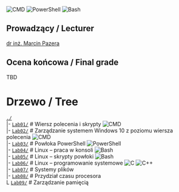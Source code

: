 ![CMD](https://img.shields.io/badge/CMD-black?style=for-the-badge&logo=powershell&logoColor=white) ![PowerShell](https://img.shields.io/badge/PowerShell-5391FE?style=for-the-badge&logo=powershell&logoColor=white) ![Bash](https://img.shields.io/badge/Bash-4EAA25?style=for-the-badge&logo=gnu-bash&logoColor=white)

## Prowadzący / Lecturer

[dr inż. Marcin Pazera](https://scholar.google.com/citations?user=qYxHaXUAAAAJ)

## Ocena końcowa / Final grade

TBD

# Drzewo / Tree

[`./`](./)  
|- [`Lab01/`](./Lab01) \# Wiersz polecenia i skrypty ![CMD](https://img.shields.io/badge/CMD-black)  
|- [`Lab02/`](./Lab02) \# Zarządzanie systemem Windows 10 z poziomu wiersza polecenia ![CMD](https://img.shields.io/badge/CMD-black)  
|- [`Lab03/`](./Lab03) \# Powłoka PowerShell ![PowerShell](https://img.shields.io/badge/PowerShell-5391FE)  
|- [`Lab04/`](./Lab04) \# Linux – praca w konsoli ![Bash](https://img.shields.io/badge/Bash-4EAA25?logo=gnu-bash&logoColor=white)  
|- [`Lab05/`](./Lab05) \# Linux – skrypty powłoki ![Bash](https://img.shields.io/badge/Bash-4EAA25?logo=gnu-bash&logoColor=white)  
|- [`Lab06/`](./Lab06) \# Linux – programowanie systemowe ![C](https://img.shields.io/badge/C-FF318C?logo=clion&logoColor=white) ![C++](https://img.shields.io/badge/C%2B%2B-21D789?logo=clion&logoColor=white)  
|- [`Lab07/`](./Lab07) \# Systemy plików  
|- [`Lab08/`](./Lab08) \# Przydział czasu procesora  
L [`Lab09/`](./Lab09) \# Zarządzanie pamięcią
